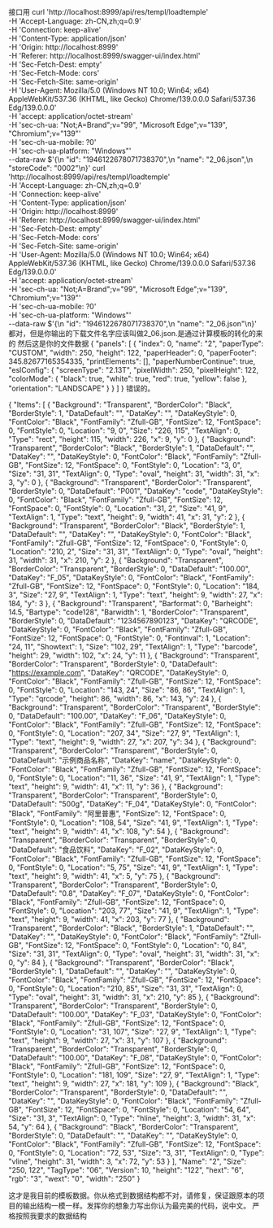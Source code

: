 
接口用
curl 'http://localhost:8999/api/res/templ/loadtemple' \
  -H 'Accept-Language: zh-CN,zh;q=0.9' \
  -H 'Connection: keep-alive' \
  -H 'Content-Type: application/json' \
  -H 'Origin: http://localhost:8999' \
  -H 'Referer: http://localhost:8999/swagger-ui/index.html' \
  -H 'Sec-Fetch-Dest: empty' \
  -H 'Sec-Fetch-Mode: cors' \
  -H 'Sec-Fetch-Site: same-origin' \
  -H 'User-Agent: Mozilla/5.0 (Windows NT 10.0; Win64; x64) AppleWebKit/537.36 (KHTML, like Gecko) Chrome/139.0.0.0 Safari/537.36 Edg/139.0.0.0' \
  -H 'accept: application/octet-stream' \
  -H 'sec-ch-ua: "Not;A=Brand";v="99", "Microsoft Edge";v="139", "Chromium";v="139"' \
  -H 'sec-ch-ua-mobile: ?0' \
  -H 'sec-ch-ua-platform: "Windows"' \
  --data-raw $'{\n  "id": "1946122678071738370",\n  "name": "2_06.json",\n  "storeCode": "0002"\n}'
  curl 'http://localhost:8999/api/res/templ/loadtemple' \
  -H 'Accept-Language: zh-CN,zh;q=0.9' \
  -H 'Connection: keep-alive' \
  -H 'Content-Type: application/json' \
  -H 'Origin: http://localhost:8999' \
  -H 'Referer: http://localhost:8999/swagger-ui/index.html' \
  -H 'Sec-Fetch-Dest: empty' \
  -H 'Sec-Fetch-Mode: cors' \
  -H 'Sec-Fetch-Site: same-origin' \
  -H 'User-Agent: Mozilla/5.0 (Windows NT 10.0; Win64; x64) AppleWebKit/537.36 (KHTML, like Gecko) Chrome/139.0.0.0 Safari/537.36 Edg/139.0.0.0' \
  -H 'accept: application/octet-stream' \
  -H 'sec-ch-ua: "Not;A=Brand";v="99", "Microsoft Edge";v="139", "Chromium";v="139"' \
  -H 'sec-ch-ua-mobile: ?0' \
  -H 'sec-ch-ua-platform: "Windows"' \
  --data-raw $'{\n  "id": "1946122678071738370",\n  "name": "2_06.json"\n}'
  都对，但是你输出的下载文件名字应该叫做2_06.json.是通过计算模板的转化的来的
  然后这是你的文件数据
  {
  "panels": [
    {
      "index": 0,
      "name": "2",
      "paperType": "CUSTOM",
      "width": 250,
      "height": 122,
      "paperHeader": 0,
      "paperFooter": 345.82677165354335,
      "printElements": [],
      "paperNumberContinue": true,
      "eslConfig": {
        "screenType": "2.13T",
        "pixelWidth": 250,
        "pixelHeight": 122,
        "colorMode": {
          "black": true,
          "white": true,
          "red": true,
          "yellow": false
        },
        "orientation": "LANDSCAPE"
      }
    }
  ]
}
错误的。


{
  "Items": [
    {
      "Background": "Transparent",
      "BorderColor": "Black",
      "BorderStyle": 1,
      "DataDefault": "",
      "DataKey": "",
      "DataKeyStyle": 0,
      "FontColor": "Black",
      "FontFamily": "Zfull-GB",
      "FontSize": 12,
      "FontSpace": 0,
      "FontStyle": 0,
      "Location": "9, 0",
      "Size": "226, 115",
      "TextAlign": 0,
      "Type": "rect",
      "height": 115,
      "width": 226,
      "x": 9,
      "y": 0
    },
    {
      "Background": "Transparent",
      "BorderColor": "Black",
      "BorderStyle": 1,
      "DataDefault": "",
      "DataKey": "",
      "DataKeyStyle": 0,
      "FontColor": "Black",
      "FontFamily": "Zfull-GB",
      "FontSize": 12,
      "FontSpace": 0,
      "FontStyle": 0,
      "Location": "3, 0",
      "Size": "31, 31",
      "TextAlign": 0,
      "Type": "oval",
      "height": 31,
      "width": 31,
      "x": 3,
      "y": 0
    },
    {
      "Background": "Transparent",
      "BorderColor": "Transparent",
      "BorderStyle": 0,
      "DataDefault": "P001",
      "DataKey": "code",
      "DataKeyStyle": 0,
      "FontColor": "Black",
      "FontFamily": "Zfull-GB",
      "FontSize": 12,
      "FontSpace": 0,
      "FontStyle": 0,
      "Location": "31, 2",
      "Size": "41, 9",
      "TextAlign": 1,
      "Type": "text",
      "height": 9,
      "width": 41,
      "x": 31,
      "y": 2
    },
    {
      "Background": "Transparent",
      "BorderColor": "Black",
      "BorderStyle": 1,
      "DataDefault": "",
      "DataKey": "",
      "DataKeyStyle": 0,
      "FontColor": "Black",
      "FontFamily": "Zfull-GB",
      "FontSize": 12,
      "FontSpace": 0,
      "FontStyle": 0,
      "Location": "210, 2",
      "Size": "31, 31",
      "TextAlign": 0,
      "Type": "oval",
      "height": 31,
      "width": 31,
      "x": 210,
      "y": 2
    },
    {
      "Background": "Transparent",
      "BorderColor": "Transparent",
      "BorderStyle": 0,
      "DataDefault": "100.00",
      "DataKey": "F_05",
      "DataKeyStyle": 0,
      "FontColor": "Black",
      "FontFamily": "Zfull-GB",
      "FontSize": 12,
      "FontSpace": 0,
      "FontStyle": 0,
      "Location": "184, 3",
      "Size": "27, 9",
      "TextAlign": 1,
      "Type": "text",
      "height": 9,
      "width": 27,
      "x": 184,
      "y": 3
    },
    {
      "Background": "Transparent",
      "Barformat": 0,
      "Barheight": 14.5,
      "Bartype": "code128",
      "Barwidth": 1,
      "BorderColor": "Transparent",
      "BorderStyle": 0,
      "DataDefault": "1234567890123",
      "DataKey": "QRCODE",
      "DataKeyStyle": 0,
      "FontColor": "Black",
      "FontFamily": "Zfull-GB",
      "FontSize": 12,
      "FontSpace": 0,
      "FontStyle": 0,
      "Fontinval": 1,
      "Location": "24, 11",
      "Showtext": 1,
      "Size": "102, 29",
      "TextAlign": 1,
      "Type": "barcode",
      "height": 29,
      "width": 102,
      "x": 24,
      "y": 11
    },
    {
      "Background": "Transparent",
      "BorderColor": "Transparent",
      "BorderStyle": 0,
      "DataDefault": "https://example.com",
      "DataKey": "QRCODE",
      "DataKeyStyle": 0,
      "FontColor": "Black",
      "FontFamily": "Zfull-GB",
      "FontSize": 12,
      "FontSpace": 0,
      "FontStyle": 0,
      "Location": "143, 24",
      "Size": "86, 86",
      "TextAlign": 1,
      "Type": "qrcode",
      "height": 86,
      "width": 86,
      "x": 143,
      "y": 24
    },
    {
      "Background": "Transparent",
      "BorderColor": "Transparent",
      "BorderStyle": 0,
      "DataDefault": "100.00",
      "DataKey": "F_06",
      "DataKeyStyle": 0,
      "FontColor": "Black",
      "FontFamily": "Zfull-GB",
      "FontSize": 12,
      "FontSpace": 0,
      "FontStyle": 0,
      "Location": "207, 34",
      "Size": "27, 9",
      "TextAlign": 1,
      "Type": "text",
      "height": 9,
      "width": 27,
      "x": 207,
      "y": 34
    },
    {
      "Background": "Transparent",
      "BorderColor": "Transparent",
      "BorderStyle": 0,
      "DataDefault": "示例商品名称",
      "DataKey": "name",
      "DataKeyStyle": 0,
      "FontColor": "Black",
      "FontFamily": "Zfull-GB",
      "FontSize": 12,
      "FontSpace": 0,
      "FontStyle": 0,
      "Location": "11, 36",
      "Size": "41, 9",
      "TextAlign": 1,
      "Type": "text",
      "height": 9,
      "width": 41,
      "x": 11,
      "y": 36
    },
    {
      "Background": "Transparent",
      "BorderColor": "Transparent",
      "BorderStyle": 0,
      "DataDefault": "500g",
      "DataKey": "F_04",
      "DataKeyStyle": 0,
      "FontColor": "Black",
      "FontFamily": "阿里普惠",
      "FontSize": 12,
      "FontSpace": 0,
      "FontStyle": 0,
      "Location": "108, 54",
      "Size": "41, 9",
      "TextAlign": 1,
      "Type": "text",
      "height": 9,
      "width": 41,
      "x": 108,
      "y": 54
    },
    {
      "Background": "Transparent",
      "BorderColor": "Transparent",
      "BorderStyle": 0,
      "DataDefault": "食品饮料",
      "DataKey": "F_02",
      "DataKeyStyle": 0,
      "FontColor": "Black",
      "FontFamily": "Zfull-GB",
      "FontSize": 12,
      "FontSpace": 0,
      "FontStyle": 0,
      "Location": "5, 75",
      "Size": "41, 9",
      "TextAlign": 1,
      "Type": "text",
      "height": 9,
      "width": 41,
      "x": 5,
      "y": 75
    },
    {
      "Background": "Transparent",
      "BorderColor": "Transparent",
      "BorderStyle": 0,
      "DataDefault": "0.8",
      "DataKey": "F_07",
      "DataKeyStyle": 0,
      "FontColor": "Black",
      "FontFamily": "Zfull-GB",
      "FontSize": 12,
      "FontSpace": 0,
      "FontStyle": 0,
      "Location": "203, 77",
      "Size": "41, 9",
      "TextAlign": 1,
      "Type": "text",
      "height": 9,
      "width": 41,
      "x": 203,
      "y": 77
    },
    {
      "Background": "Transparent",
      "BorderColor": "Black",
      "BorderStyle": 1,
      "DataDefault": "",
      "DataKey": "",
      "DataKeyStyle": 0,
      "FontColor": "Black",
      "FontFamily": "Zfull-GB",
      "FontSize": 12,
      "FontSpace": 0,
      "FontStyle": 0,
      "Location": "0, 84",
      "Size": "31, 31",
      "TextAlign": 0,
      "Type": "oval",
      "height": 31,
      "width": 31,
      "x": 0,
      "y": 84
    },
    {
      "Background": "Transparent",
      "BorderColor": "Black",
      "BorderStyle": 1,
      "DataDefault": "",
      "DataKey": "",
      "DataKeyStyle": 0,
      "FontColor": "Black",
      "FontFamily": "Zfull-GB",
      "FontSize": 12,
      "FontSpace": 0,
      "FontStyle": 0,
      "Location": "210, 85",
      "Size": "31, 31",
      "TextAlign": 0,
      "Type": "oval",
      "height": 31,
      "width": 31,
      "x": 210,
      "y": 85
    },
    {
      "Background": "Transparent",
      "BorderColor": "Transparent",
      "BorderStyle": 0,
      "DataDefault": "100.00",
      "DataKey": "F_03",
      "DataKeyStyle": 0,
      "FontColor": "Black",
      "FontFamily": "Zfull-GB",
      "FontSize": 12,
      "FontSpace": 0,
      "FontStyle": 0,
      "Location": "31, 107",
      "Size": "27, 9",
      "TextAlign": 1,
      "Type": "text",
      "height": 9,
      "width": 27,
      "x": 31,
      "y": 107
    },
    {
      "Background": "Transparent",
      "BorderColor": "Transparent",
      "BorderStyle": 0,
      "DataDefault": "100.00",
      "DataKey": "F_08",
      "DataKeyStyle": 0,
      "FontColor": "Black",
      "FontFamily": "Zfull-GB",
      "FontSize": 12,
      "FontSpace": 0,
      "FontStyle": 0,
      "Location": "181, 109",
      "Size": "27, 9",
      "TextAlign": 1,
      "Type": "text",
      "height": 9,
      "width": 27,
      "x": 181,
      "y": 109
    },
    {
      "Background": "Black",
      "BorderColor": "Transparent",
      "BorderStyle": 0,
      "DataDefault": "",
      "DataKey": "",
      "DataKeyStyle": 0,
      "FontColor": "Black",
      "FontFamily": "Zfull-GB",
      "FontSize": 12,
      "FontSpace": 0,
      "FontStyle": 0,
      "Location": "54, 64",
      "Size": "31, 3",
      "TextAlign": 0,
      "Type": "hline",
      "height": 3,
      "width": 31,
      "x": 54,
      "y": 64
    },
    {
      "Background": "Black",
      "BorderColor": "Transparent",
      "BorderStyle": 0,
      "DataDefault": "",
      "DataKey": "",
      "DataKeyStyle": 0,
      "FontColor": "Black",
      "FontFamily": "Zfull-GB",
      "FontSize": 12,
      "FontSpace": 0,
      "FontStyle": 0,
      "Location": "72, 53",
      "Size": "3, 31",
      "TextAlign": 0,
      "Type": "vline",
      "height": 31,
      "width": 3,
      "x": 72,
      "y": 53
    }
  ],
  "Name": "2",
  "Size": "250, 122",
  "TagType": "06",
  "Version": 10,
  "height": "122",
  "hext": "6",
  "rgb": "3",
  "wext": "0",
  "width": "250"
}

这才是我目前的模板数据。你从格式到数据结构都不对，请修复，保证跟原本的项目的输出结构一模一样。发挥你的想象力写出你认为最完美的代码，说中文。
严格按照我要求的数据结构